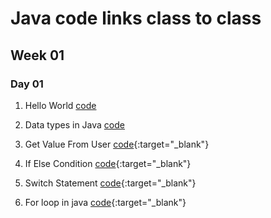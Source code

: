 # Java code links class to class
## Week 01
### Day 01

1. Hello World [code](https://www.atsix.online/2023/09/hello-world-in-java.html{:target="_blank"})

2. Data types in Java [code](#)

3. Get Value From User [code](https://www.atsix.online/2023/09/get-input-from-user-in-java.html){:target="_blank"}

4. If Else Condition [code](https://www.atsix.online/2023/09/if-else-condition-in-java.html){:target="_blank"}

5. Switch Statement [code](https://www.atsix.online/2023/09/switch-statement-in-java.html){:target="_blank"}

6. For loop in java [code](https://www.atsix.online/2023/09/for-loop-in-java.html){:target="_blank"}